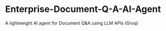 # Enterprise-Document-Q-A-AI-Agent
A lightweight AI agent for Document Q&amp;A using LLM APIs (Groq) 
